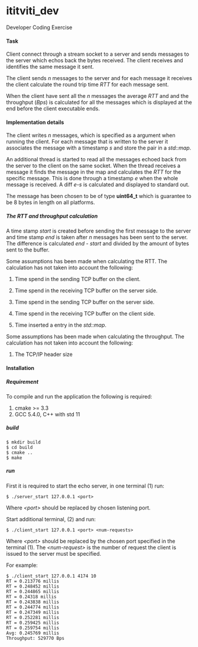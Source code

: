 # ititviti_dev

Developer Coding Exercise

#### Task

Client connect through a stream socket to a server and sends messages to the server which echos back the 
bytes received. The client receives and identifies the same message it sent.

The client sends *n* messages to the server and for each message it receives the client calculate the 
round trip time *RTT* for each message sent.
 
When the client have sent all the *n* messages the average *RTT* and and the throughput (*Bps*)
is calculated for all the messages which is displayed at the end before the client executable
ends.

#### Implementation details

The client writes *n* messages, which is specified as a argument when running the client.
For each message that is written to the server it associates the message with a timestamp *s* 
and store the pair in a *std::map*.
 
An additional thread is started to read all the messages echoed back from the server to the client on
the same socket. When the thread receives a message it finds the message in the map and calculates
the *RTT* for the specific message. This is done through a timestamp *e* when the whole message is 
received. A diff *e-s* is calculated and displayed to standard out. 

The message has been chosen to be of type **uint64_t** which is guarantee to be 8 bytes in length on
all platforms.

##### The RTT and throughput calculation

A time stamp *start* is created before sending the first message to the server and time stamp *end* is
taken after *n* messages has been sent to the server. The difference is calculated *end - start* and divided
by the amount of bytes sent to the buffer.

Some assumptions has been made when calculating the RTT. The calculation has not taken into account the
following:

1. Time spend in the sending TCP buffer on the client.
 
2. Time spend in the receiving TCP buffer on the server side.
 
3. Time spend in the sending TCP buffer on the server side.

4. Time spend in the receiving TCP buffer on the client side.

5. Time inserted a entry in the *std::map*.

Some assumptions has been made when calculating the throughput. The calculation has not taken into account the
following:

1. The TCP/IP header size

#### Installation

##### Requirement

To compile and run the application the following is required:

1. cmake >= 3.3
2. GCC 5.4.0, C++ with std 11
  
##### build

```shell
$ mkdir build 
$ cd build
$ cmake ..
$ make
```
##### run

First it is required to start the echo server, in one terminal (1) run:

```shell
$ ./server_start 127.0.0.1 <port>
```
Where *\<port\>* should be replaced by chosen listening port.

Start additional terminal, (2) and run:

```shell
$ ./client_start 127.0.0.1 <port> <num-requests>
```

Where *\<port\>* should be replaced by the chosen port specified in the terminal (1).
The *\<num-request\>* is the number of request the client is issued to the server must be specified.
 
For example:
 ```shell
 $ ./client_start 127.0.0.1 4174 10
RT = 0.213776 millis
RT = 0.248452 millis
RT = 0.244865 millis
RT = 0.24318 millis
RT = 0.243838 millis
RT = 0.244774 millis
RT = 0.247349 millis
RT = 0.252281 millis
RT = 0.259425 millis
RT = 0.259754 millis
Avg: 0.245769 millis
Throughput: 529770 Bps
```






